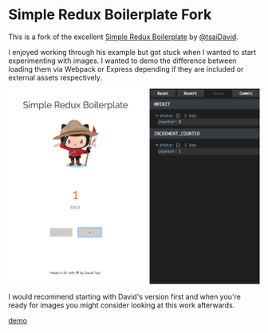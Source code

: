 # Simple Redux Boilerplate Fork 

This is a fork of the excellent [Simple Redux Boilerplate](https://github.com/tsaiDavid/simple-redux-boilerplate) by 
[@tsaiDavid](https://github.com/tsaiDavid/).

I enjoyed working through his example but got stuck when I wanted to start experimenting with images. I wanted to demo the difference between loading them via Webpack or Express depending if they are included or external assets respectively. 

![image counter](screenshot.png)

I would recommend starting with David's version first and when you're ready for images you might consider looking at this work afterwards. 


[demo](http://www.headwinds.net/lab/redux/image-counter/)